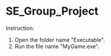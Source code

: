 # SE_Group_Project
Instruction:
1. Open the folder name "Executable".
2. Run the file name "MyGame.exe".
